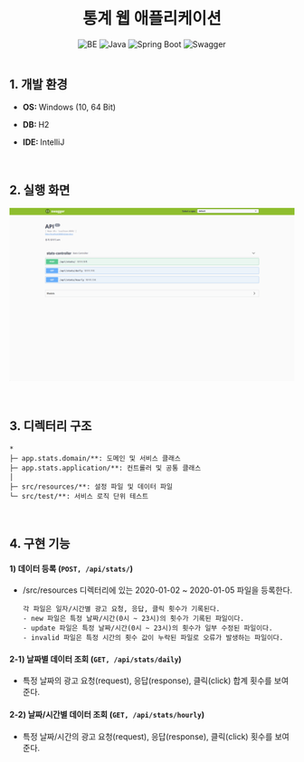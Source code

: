 <div align="center">
  <h1>통계 웹 애플리케이션</h1>
</div>

<div align="center">
  <img alt="BE" src="https://img.shields.io/badge/BE-%23424242.svg?style=flat-square&logo=&logoColor=%23C6F7E9" />
  <img alt="Java" src="https://img.shields.io/badge/Java-%23C6F7E9.svg?style=flat-square&logo=&logoColor=%23424242" />
  <img alt="Spring Boot" src="https://img.shields.io/badge/Spring%20Boot-%23C6F7E9.svg?style=flat-square&logo=&logoColor=%23424242" />
  <img alt="Swagger" src="https://img.shields.io/badge/Swagger-%23C6F7E9.svg?style=flat-square&logo=&logoColor=%23424242" />
</div>
<br>

<div align="left">
  <h2>1. 개발 환경</h2>

- <p><b>OS: </b>Windows (10, 64 Bit)</p>
- <p><b>DB: </b>H2</p>
- <p><b>IDE: </b>IntelliJ</p>
</div>
<br>

<div align="left">
  <h2>2. 실행 화면</h2>

![Alt text](./github/21-01-01.png)
</div>
<br>

<div align="left">
  <h2>3. 디렉터리 구조</h2>

  ```
  *
  ├─ app.stats.domain/**: 도메인 및 서비스 클래스
  ├─ app.stats.application/**: 컨트롤러 및 공통 클래스
  │
  ├─ src/resources/**: 설정 파일 및 데이터 파일
  └─ src/test/**: 서비스 로직 단위 테스트
  ```
</div>
<br>

<div align="left">
  <h2>4. 구현 기능</h2>

#### 1) 데이터 등록 (`POST, /api/stats/`)
- /src/resources 디렉터리에 있는 2020-01-02 ~ 2020-01-05 파일을 등록한다.

  ```
  각 파일은 일자/시간별 광고 요청, 응답, 클릭 횟수가 기록된다.
  - new 파일은 특정 날짜/시간(0시 ~ 23시)의 횟수가 기록된 파일이다.
  - update 파일은 특정 날짜/시간(0시 ~ 23시)의 횟수가 일부 수정된 파일이다.
  - invalid 파일은 특정 시간의 횟수 값이 누락된 파일로 오류가 발생하는 파일이다.
  ```
#### 2-1) 날짜별 데이터 조회 (`GET, /api/stats/daily`)
- 특정 날짜의 광고 요청(request), 응답(response), 클릭(click) 합계 횟수를 보여준다.
#### 2-2) 날짜/시간별 데이터 조회 (`GET, /api/stats/hourly`)
- 특정 날짜/시간의 광고 요청(request), 응답(response), 클릭(click) 횟수를 보여준다.
</div>
<br>